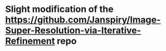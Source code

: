 # Slight modification of the https://github.com/Janspiry/Image-Super-Resolution-via-Iterative-Refinement repo
